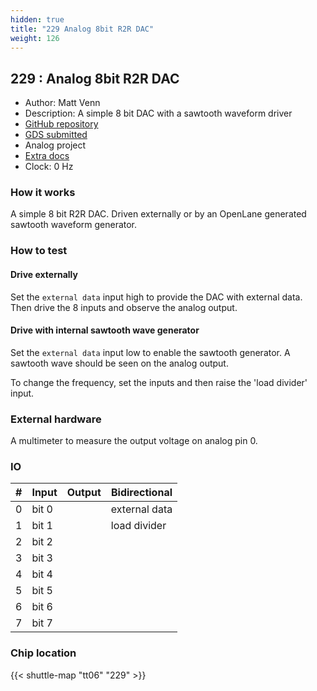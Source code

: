```yaml
---
hidden: true
title: "229 Analog 8bit R2R DAC"
weight: 126
---
```


## 229 : Analog 8bit R2R DAC

* Author: Matt Venn
* Description: A simple 8 bit DAC with a sawtooth waveform driver
* [GitHub repository](https://github.com/mattvenn/tt06-analog-r2r-dac)
* [GDS submitted](https://github.com/mattvenn/tt06-analog-r2r-dac/actions/runs/8590705228)
* Analog project
* [Extra docs](None)
* Clock: 0 Hz

<!---

This file is used to generate your project datasheet. Please fill in the information below and delete any unused
sections.

You can also include images in this folder and reference them in the markdown. Each image must be less than
512 kb in size, and the combined size of all images must be less than 1 MB.
-->


### How it works

A simple 8 bit R2R DAC. Driven externally or by an OpenLane generated sawtooth waveform generator.

### How to test

#### Drive externally

Set the `external data` input high to provide the DAC with external data.
Then drive the 8 inputs and observe the analog output.

#### Drive with internal sawtooth wave generator

Set the `external data` input low to enable the sawtooth generator.
A sawtooth wave should be seen on the analog output.

To change the frequency, set the inputs and then raise the 'load divider' input.

### External hardware

A multimeter to measure the output voltage on analog pin 0.


### IO

| # | Input          | Output         | Bidirectional   |
| - | -------------- | -------------- | --------------- |
| 0 | bit 0 |  | external data |
| 1 | bit 1 |  | load divider |
| 2 | bit 2 |  |  |
| 3 | bit 3 |  |  |
| 4 | bit 4 |  |  |
| 5 | bit 5 |  |  |
| 6 | bit 6 |  |  |
| 7 | bit 7 |  |  |

### Chip location

{{< shuttle-map "tt06" "229" >}}
